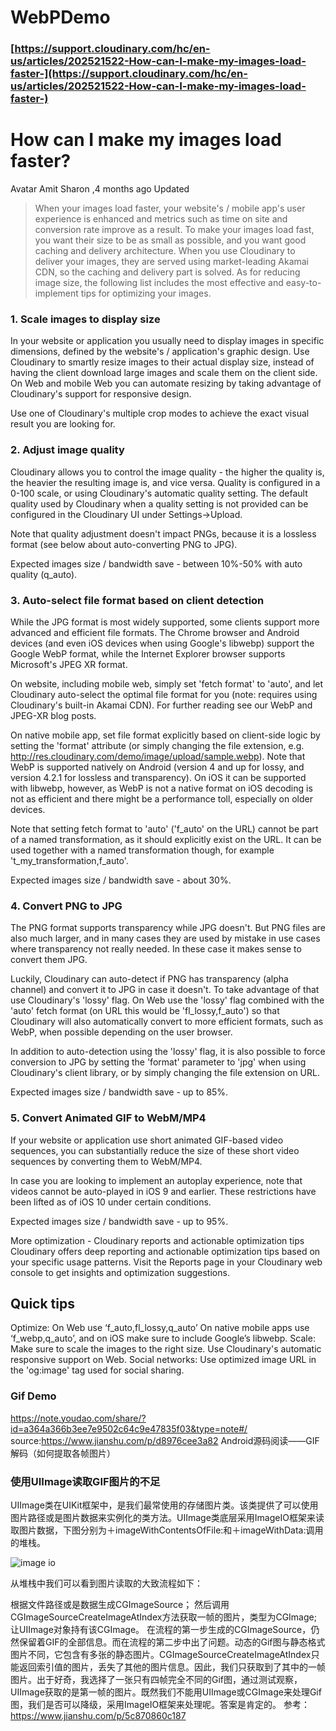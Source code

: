 # WebPDemo

### [https://support.cloudinary.com/hc/en-us/articles/202521522-How-can-I-make-my-images-load-faster-](https://support.cloudinary.com/hc/en-us/articles/202521522-How-can-I-make-my-images-load-faster-)

# How can I make my images load faster?
 Avatar  Amit Sharon ,4 months ago Updated
>When your images load faster, your website's / mobile app's user experience is enhanced and metrics such as time on site and conversion rate improve as a result. To make your images load fast, you want their size to be as small as possible, and you want good caching and delivery architecture. When you use Cloudinary to deliver your images, they are served using market-leading Akamai CDN, so the caching and delivery part is solved. As for reducing image size, the following list includes the most effective and easy-to-implement tips for optimizing your images. 

### 1. Scale images to display size
In your website or application you usually need to display images in specific dimensions, defined by the website's / application's graphic design. Use Cloudinary to smartly resize images to their actual display size, instead of having the client download large images and scale them on the client side. On Web and mobile Web you can automate resizing by taking advantage of Cloudinary's support for responsive design.

Use one of Cloudinary's multiple crop modes to achieve the exact visual result you are looking for.

### 2. Adjust image quality
Cloudinary allows you to control the image quality - the higher the quality is, the heavier the resulting image is, and vice versa. Quality is configured in a 0-100 scale, or using Cloudinary's automatic quality setting. The default quality used by Cloudinary when a quality setting is not provided can be configured in the Cloudinary UI under Settings->Upload.

Note that quality adjustment doesn't impact PNGs, because it is a lossless format (see below about auto-converting PNG to JPG).

Expected images size / bandwidth save - between 10%-50% with auto quality (q_auto).

### 3. Auto-select file format based on client detection
While the JPG format is most widely supported, some clients support more advanced and efficient file formats. The Chrome browser and Android devices (and even iOS devices when using Google's libwebp) support the Google WebP format, while the Internet Explorer browser supports Microsoft's JPEG XR format.

On website, including mobile web, simply set 'fetch format' to 'auto', and let Cloudinary auto-select the optimal file format for you (note: requires using Cloudinary's built-in Akamai CDN). For further reading see our WebP and JPEG-XR blog posts.

On native mobile app, set file format explicitly based on client-side logic by setting the 'format' attribute (or simply changing the file extension, e.g. http://res.cloudinary.com/demo/image/upload/sample.webp). Note that WebP is supported natively on Android (version 4 and up for lossy, and version 4.2.1 for lossless and transparency). On iOS it can be supported with libwebp, however, as WebP is not a native format on iOS decoding is not as efficient and there might be a performance toll, especially on older devices.

Note that setting fetch format to 'auto' ('f_auto' on the URL) cannot be part of a named transformation, as it should explicitly exist on the URL. It can be used together with a named transformation though, for example 't_my_transformation,f_auto'.

Expected images size / bandwidth save - about 30%.

### 4. Convert PNG to JPG
The PNG format supports transparency while JPG doesn't. But PNG files are also much larger, and in many cases they are used by mistake in use cases where transparency not really needed. In these case it makes sense to convert them JPG.

Luckily, Cloudinary can auto-detect if PNG has transparency (alpha channel) and convert it to JPG in case it doesn't. To take advantage of that use Cloudinary's 'lossy' flag. On Web use the 'lossy' flag combined with the 'auto' fetch format (on URL this would be 'fl_lossy,f_auto') so that Cloudinary will also automatically convert to more efficient formats, such as WebP, when possible depending on the user browser.

In addition to auto-detection using the 'lossy' flag, it is also possible to force conversion to JPG by setting the 'format' parameter to 'jpg' when using Cloudinary's client library, or by simply changing the file extension on URL.

Expected images size / bandwidth save - up to 85%.

### 5. Convert Animated GIF to WebM/MP4
If your website or application use short animated GIF-based video sequences, you can substantially reduce the size of these short video sequences by converting them to WebM/MP4.

In case you are looking to implement an autoplay experience, note that videos cannot be auto-played in iOS 9 and earlier. These restrictions have been lifted as of iOS 10 under certain conditions. 

Expected images size / bandwidth save - up to 95%.

More optimization - Cloudinary reports and actionable optimization tips
Cloudinary offers deep reporting and actionable optimization tips based on your specific usage patterns. Visit the Reports page in your Cloudinary web console to get insights and optimization suggestions.

## Quick tips
Optimize:
On Web use ‘f_auto,fl_lossy,q_auto’ 
On native mobile apps use ‘f_webp,q_auto’, and on iOS make sure to include Google’s libwebp.
Scale: Make sure to scale the images to the right size. Use Cloudinary's automatic responsive support on Web.
Social networks: Use optimized image URL in the 'og:image' tag used for social sharing. 


### Gif Demo
https://note.youdao.com/share/?id=a364a366b3ee7e9502c64c9e47835f03&type=note#/
source:https://www.jianshu.com/p/d8976cee3a82
Android源码阅读——GIF解码（如何提取各帧图片）

### 使用UIImage读取GIF图片的不足
UIImage类在UIKit框架中，是我们最常使用的存储图片类。该类提供了可以使用图片路径或是图片数据来实例化的类方法。UIImage类底层采用ImageIO框架来读取图片数据，下图分别为＋imageWithContentsOfFile:和＋imageWithData:调用的堆栈。

![image io](https://upload-images.jianshu.io/upload_images/1495816-f35f8bb6e14eb42c.png?imageMogr2/auto-orient/strip%7CimageView2/2/w/700)

从堆栈中我们可以看到图片读取的大致流程如下：

根据文件路径或是数据生成CGImageSource；
然后调用CGImageSourceCreateImageAtIndex方法获取一帧的图片，类型为CGImage;
让UIImage对象持有该CGImage。
在流程的第一步生成的CGImageSource，仍然保留着GIF的全部信息。而在流程的第二步中出了问题。动态的Gif图与静态格式图片不同，它包含有多张的静态图片。CGImageSourceCreateImageAtIndex只能返回索引值的图片，丢失了其他的图片信息。因此，我们只获取到了其中的一帧图片。出于好奇，我选择了一张只有四帧完全不同的Gif图，通过测试观察，UIImage获取的是第一帧的图片。既然我们不能用UIImage或CGImage来处理Gif图，我们是否可以降级，采用ImageIO框架来处理呢。答案是肯定的。
参考：https://www.jianshu.com/p/5c870860c187





